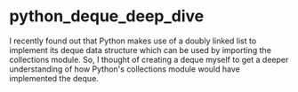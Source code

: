 # python_deque_deep_dive
I recently found out that Python makes use of a doubly linked list to implement its deque data structure which can be used by importing
the collections module. So, I thought of creating a deque myself to get a deeper understanding of how Python's collections module would 
have implemented the deque.
